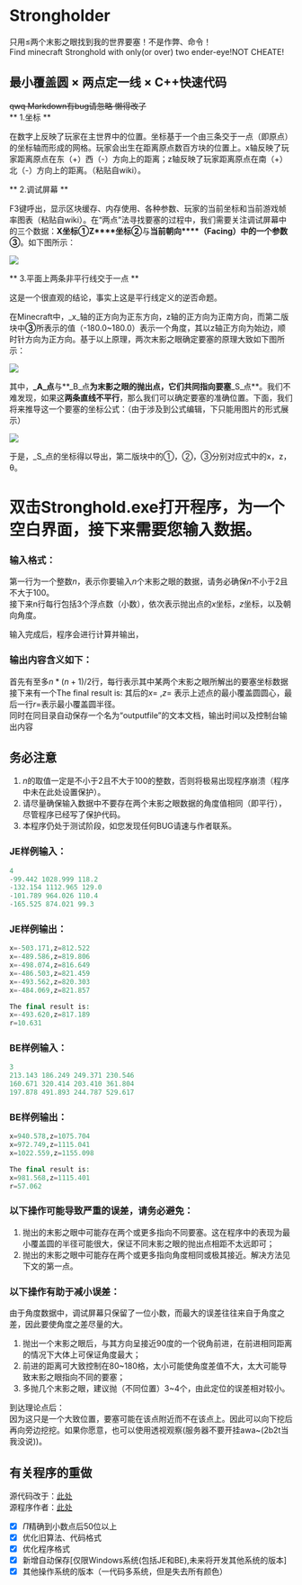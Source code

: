 
# Strongholder  
只用≤两个末影之眼找到我的世界要塞！不是作弊、命令！  
Find minecraft Stronghold  with only(or over) two ender-eye!NOT CHEATE!  
## 最小覆盖圆 × 两点定一线 × C++快速代码   
  
  ~~qwq Markdown有bug请忽略 懒得改了~~  
** 1.坐标 **

在数字上反映了玩家在主世界中的位置。坐标基于一个由三条交于一点（即原点）的坐标轴而形成的网格。玩家会出生在距离原点数百方块的位置上。x轴反映了玩家距离原点在东（+）西（-）方向上的距离；z轴反映了玩家距离原点在南（+）北（-）方向上的距离。（粘贴自wiki）。

** 2.调试屏幕 **

F3键呼出，显示区块缓存、内存使用、各种参数、玩家的当前坐标和当前游戏帧率图表（粘贴自wiki）。在“两点”法寻找要塞的过程中，我们需要关注调试屏幕中的三个数据：**X坐标①Z****坐标②**与**当前朝向****（****Facing****）**中的一个参数**③**。如下图所示：

![](https://attachment.mcbbs.net/forum/201806/16/105422b57pf5fzmzm249a0.png)

** 3.平面上两条非平行线交于一点 **

这是一个很直观的结论，事实上这是平行线定义的逆否命题。

在Minecraft中，_x_轴的正方向为正东方向，z轴的正方向为正南方向，而第二版块中**③**所表示的值（-180.0~180.0）表示一个角度，其以z轴正方向为始边，顺时针方向为正方向。基于以上原理，两次末影之眼确定要塞的原理大致如下图所示：

![](https://attachment.mcbbs.net/forum/201806/16/110507phyfslt477co7wta.png)

其中，**_A_点**与**_B_点**为末影之眼的抛出点，它们共同指向要塞**_S_点**。我们不难发现，如果这**两条直线不平行**，那么我们可以确定要塞的准确位置。下面，我们将来推导这一个要塞的坐标公式：（由于涉及到公式编辑，下只能用图片的形式展示）

![](https://attachment.mcbbs.net/forum/201806/16/113011f5d7ndw0mxwxjodi.jpg)

于是，_S_点的坐标得以导出，第二版块中的①，②，③分别对应式中的x，z，θ。

# 双击Stronghold.exe打开程序，为一个空白界面，接下来需要您输入数据。  
  
### __输入格式：__  
第一行为一个整数$n$，表示你要输入$n$个末影之眼的数据，请务必确保$n$不小于$2$且不大于$100$。  
接下来n行每行包括$3$个浮点数（小数），依次表示抛出点的$x$坐标，$z$坐标，以及朝向角度。  
  
输入完成后，程序会进行计算并输出，  
### __输出内容含义如下：__  
首先有至多$n*(n+1)/2$行，每行表示其中某两个末影之眼所解出的要塞坐标数据  
接下来有一个The final result is: 其后的$x$= ,$z$= 表示上述点的最小覆盖圆圆心，最后一行$r$=表示最小覆盖圆半径。  
同时在同目录自动保存一个名为“outputfile”的文本文档，输出时间以及控制台输出内容  
  
## __务必注意__  
1. $n$的取值一定是不小于$2$且不大于$100$的整数，否则将极易出现程序崩溃（程序中未在此处设置保护）。  
2. 请尽量确保输入数据中不要存在两个末影之眼数据的角度值相同（即平行），尽管程序已经写了保护代码。  
3. 本程序仍处于测试阶段，如您发现任何BUG请速与作者联系。  
  
### __JE样例输入：__  
```php  
4
-99.442 1028.999 118.2
-132.154 1112.965 129.0
-101.789 964.026 110.4
-165.525 874.021 99.3
```  
  
### __JE样例输出：__  
```php  
x=-503.171,z=812.522
x=-489.586,z=819.806
x=-498.074,z=816.649
x=-486.503,z=821.459
x=-493.562,z=820.303
x=-484.069,z=821.857

The final result is:
x=-493.620,z=817.189
r=10.631 
```  
  
### __BE样例输入：__  
```php
3
213.143 186.249 249.371 230.546
160.671 320.414 203.410 361.804
197.878 491.893 244.787 529.617
```  
  
### __BE样例输出：__  
```php
x=940.578,z=1075.704
x=972.749,z=1115.041
x=1022.559,z=1155.098

The final result is:
x=981.568,z=1115.401
r=57.062
```
  
### 以下操作可能导致**严重的误差**，请**务必**避免：  
1. 抛出的末影之眼中可能存在两个或更多指向不同要塞。这在程序中的表现为最小覆盖圆的半径可能很大，保证不同末影之眼的抛出点相距不太远即可；  
2. 抛出的末影之眼中可能存在两个或更多指向角度相同或极其接近。解决方法见下文的第一点。  
  
### 以下操作有助于**减小误差**：  
由于角度数据中，调试屏幕只保留了一位小数，而最大的误差往往来自于角度之差，因此要使角度之差尽量的大。  
1. 抛出一个末影之眼后，与其方向呈接近90度的一个锐角前进，在前进相同距离的情况下大体上可保证角度最大；  
2. 前进的距离可大致控制在80~180格，太小可能使角度差值不大，太大可能导致末影之眼指向不同的要塞；  
3. 多抛几个末影之眼，建议抛（不同位置）3~4个，由此定位的误差相对较小。  
  
到达理论点后：  
因为这只是一个大致位置，要塞可能在该点附近而不在该点上。因此可以向下挖后再向旁边挖挖。如果你愿意，也可以使用透视观察(服务器不要开挂awa~(2b2t当我没说))。

## 有关程序的重做    
源代码改于：[此处](https://www.mcbbs.net/forum.php?mod=viewthread&tid=799313)  
源程序作者：[此处](https://space.bilibili.com/166572139)
- [x]  $Π$精确到小数点后$50$位以上  
- [x] 优化旧算法、代码格式  
- [x] 优化程序格式   
- [x] 新增自动保存\[仅限Windows系统(包括JE和BE),未来将开发其他系统的版本\]  
- [x] 其他操作系统的版本（一代码多系统，但是失去所有颜色）

